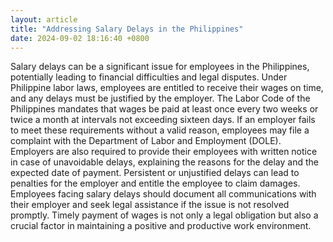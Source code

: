 ```yaml
---
layout: article
title: "Addressing Salary Delays in the Philippines"
date: 2024-09-02 18:16:40 +0800
---
```


<p>Salary delays can be a significant issue for employees in the Philippines, potentially leading to financial difficulties and legal disputes. Under Philippine labor laws, employees are entitled to receive their wages on time, and any delays must be justified by the employer. The Labor Code of the Philippines mandates that wages be paid at least once every two weeks or twice a month at intervals not exceeding sixteen days. If an employer fails to meet these requirements without a valid reason, employees may file a complaint with the Department of Labor and Employment (DOLE). Employers are also required to provide their employees with written notice in case of unavoidable delays, explaining the reasons for the delay and the expected date of payment. Persistent or unjustified delays can lead to penalties for the employer and entitle the employee to claim damages. Employees facing salary delays should document all communications with their employer and seek legal assistance if the issue is not resolved promptly. Timely payment of wages is not only a legal obligation but also a crucial factor in maintaining a positive and productive work environment.</p>